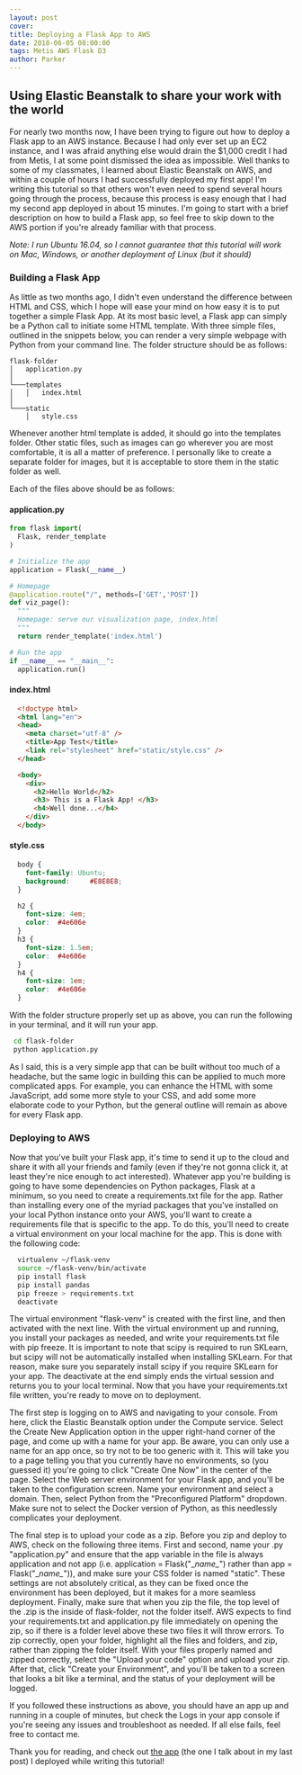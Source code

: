 ```yaml
---
layout: post
cover:
title: Deploying a Flask App to AWS
date: 2018-06-05 08:00:00
tags: Metis AWS Flask D3
author: Parker
---
```

## Using Elastic Beanstalk to share your work with the world<br>

For nearly two months now, I have been trying to figure out how to deploy a Flask app to an AWS instance. Because I had only ever set up an EC2 instance, and I was afraid anything else would drain the $1,000 credit I had from Metis, I at some point dismissed the idea as impossible. Well thanks to some of my classmates, I learned about Elastic Beanstalk on AWS, and within a couple of hours I had successfully deployed my first app! I'm writing this tutorial so that others won't even need to spend several hours going through the process, because this process is easy enough that I had my second app deployed in about 15 minutes. I'm going to start with a brief description on how to build a Flask app, so feel free to skip down to the AWS portion if you're already familiar with that process.

*Note: I run Ubuntu 16.04, so I cannot guarantee that this tutorial will work on Mac, Windows, or another deployment of Linux (but it should)*

### Building a Flask App

As little as two months ago, I didn't even understand the difference between HTML and CSS, which I hope will ease your mind on how easy it is to put together a simple Flask App. At its most basic level, a Flask app can simply be a Python call to initiate some HTML template. With three simple files, outlined in the snippets below, you can render a very simple webpage with Python from your command line. The folder structure should be as follows:

```
flask-folder
│   application.py
│
└───templates
│   │   index.html
│   
└───static
    │   style.css
```

Whenever another html template is added, it should go into the templates folder. Other static files, such as images can go wherever you are most comfortable, it is all a matter of preference. I personally like to create a separate folder for images, but it is acceptable to store them in the static folder as well.

Each of the files above should be as follows:

#### application.py
``` python
from flask import(
  Flask, render_template
)

# Initialize the app
application = Flask(__name__)

# Homepage
@application.route("/", methods=['GET','POST'])
def viz_page():
  """
  Homepage: serve our visualization page, index.html
  """
  return render_template('index.html')

# Run the app
if __name__ == "__main__":
  application.run()

```

#### index.html
``` html
  <!doctype html>
  <html lang="en">
  <head>
    <meta charset="utf-8" />
    <title>App Test</title>
    <link rel="stylesheet" href="static/style.css" />
  </head>

  <body>
    <div>
      <h2>Hello World</h2>
      <h3> This is a Flask App! </h3>
      <h4>Well done...</h4>
    </div>
  </body>
```

#### style.css
``` css
  body {
    font-family: Ubuntu;
    background: 	#E8E8E8;
  }

  h2 {
    font-size: 4em;
    color: 	#4e606e
  }
  h3 {
    font-size: 1.5em;
    color: 	#4e606e
  }
  h4 {
    font-size: 1em;
    color: 	#4e606e
  }
```

With the folder structure properly set up as above, you can run the following in your terminal, and it will run your app.

``` bash
 cd flask-folder
 python application.py
```

As I said, this is a very simple app that can be built without too much of a headache, but the same logic in building this can be applied to much more complicated apps. For example, you can enhance the HTML with some JavaScript, add some more style to your CSS, and add some more elaborate code to your Python, but the general outline will remain as above for every Flask app.

### Deploying to AWS

Now that you've built your Flask app, it's time to send it up to the cloud and share it with all your friends and family (even if they're not gonna click it, at least they're nice enough to act interested). Whatever app you're building is going to have some dependencies on Python packages, Flask at a minimum, so you need to create a requirements.txt file for the app. Rather than installing every one of the myriad packages that you've installed on your local Python instance onto your AWS, you'll want to create a requirements file that is specific to the app. To do this, you'll need to create a virtual environment on your local machine for the app. This is done with the following code:

``` bash
  virtualenv ~/flask-venv
  source ~/flask-venv/bin/activate
  pip install flask
  pip install pandas
  pip freeze > requirements.txt
  deactivate
```

The virtual environment "flask-venv" is created with the first line, and then activated with the next line. With the virtual environment up and running, you install your packages as needed, and write your requirements.txt file with pip freeze. It is important to note that scipy is required to run SKLearn, but scipy will not be automatically installed when installing SKLearn. For that reason, make sure you separately install scipy if you require SKLearn for your app. The deactivate at the end simply ends the virtual session and returns you to your local terminal. Now that you have your requirements.txt file written, you're ready to move on to deployment.

The first step is logging on to AWS and navigating to your console. From here, click the Elastic Beanstalk option under the Compute service. Select the Create New Application option in the upper right-hand corner of the page, and come up with a name for your app. Be aware, you can only use a name for an app once, so try not to be too generic with it. This will take you to a page telling you that you currently have no environments, so (you guessed it) you're going to click "Create One Now" in the center of the page. Select the Web server environment for your Flask app, and you'll be taken to the configuration screen. Name your environment and select a domain. Then, select Python from the "Preconfigured Platform" dropdown. Make sure not to select the Docker version of Python, as this needlessly complicates your deployment.

The final step is to upload your code as a zip. Before you zip and deploy to AWS, check on the following three items. First and second, name your .py "application.py" and ensure that the app variable in the file is always application and not app (i.e. application = Flask("\__name\__") rather than app = Flask("\__name\__")), and make sure your CSS folder is named "static". These settings are not absolutely critical, as they can be fixed once the environment has been deployed, but it makes for a more seamless deployment. Finally, make sure that when you zip the file, the top level of the .zip is the inside of flask-folder, not the folder itself. AWS expects to find your requirements.txt and application.py file immediately on opening the zip, so if there is a folder level above these two files it will throw errors. To zip correctly, open your folder, highlight all the files and folders, and zip, rather than zipping the folder itself. With your files properly named and zipped correctly, select the "Upload your code" option and upload your zip. After that, click "Create your Environment", and you'll be taken to a screen that looks a bit like a terminal, and the status of your deployment will be logged.

If you followed these instructions as above, you should have an app up and running in a couple of minutes, but check the Logs in your app console if you're seeing any issues and troubleshoot as needed. If all else fails, feel free to contact me.

Thank you for reading, and check out [the app](http://startupsv3-env.pft3wgfwbq.us-east-2.elasticbeanstalk.com/) (the one I talk about in my last post) I deployed while writing this tutorial!
